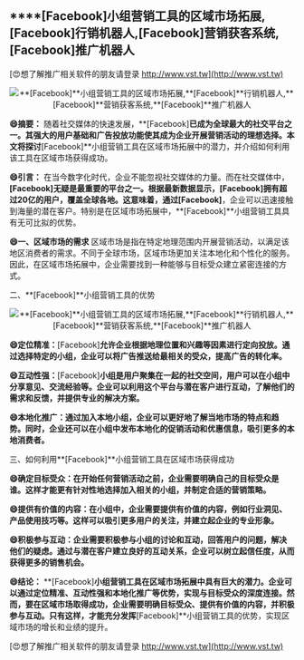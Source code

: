 ## ****[Facebook]**小组营销工具的区域市场拓展,**[Facebook]**行销机器人,**[Facebook]**营销获客系统,**[Facebook]**推广机器人**

[😍想了解推广相关软件的朋友请登录 http://www.vst.tw](http://www.vst.tw)

 <center><img src="https://vst.tw/MP4/tuiguang/png/1.png" alt="**[Facebook]**小组营销工具的区域市场拓展,**[Facebook]**行销机器人,**[Facebook]**营销获客系统,**[Facebook]**推广机器人"></center>

**😄摘要：**
随着社交媒体的快速发展，**[Facebook]**已成为全球最大的社交平台之一。其强大的用户基础和广告投放功能使其成为企业开展营销活动的理想选择。本文将探讨**[Facebook]**小组营销工具在区域市场拓展中的潜力，并介绍如何利用该工具在区域市场获得成功。

**😄引言：**
在当今数字化时代，企业不能忽视社交媒体的力量。而在社交媒体中，**[Facebook]**无疑是最重要的平台之一。根据最新数据显示，**[Facebook]**拥有超过20亿的用户，覆盖全球各地。这意味着，通过**[Facebook]**，企业可以迅速接触到海量的潜在客户。特别是在区域市场拓展中，**[Facebook]**小组营销工具具有无可比拟的优势。

**😄一、区域市场的需求**
区域市场是指在特定地理范围内开展营销活动，以满足该地区消费者的需求。不同于全球市场，区域市场更加关注本地化和个性化的服务。因此，在区域市场拓展中，企业需要找到一种能够与目标受众建立紧密连接的方式。

二、**[Facebook]**小组营销工具的优势

 <center><img src="https://vst.tw/MP4/tuiguang/png/6.png" alt="**[Facebook]**小组营销工具的区域市场拓展,**[Facebook]**行销机器人,**[Facebook]**营销获客系统,**[Facebook]**推广机器人"></center>

**😄定位精准：**[Facebook]**允许企业根据地理位置和兴趣等因素进行定向投放。通过选择特定的小组，企业可以将广告推送给最相关的受众，提高广告的转化率。**

**😄互动性强：**[Facebook]**小组是用户聚集在一起的社交空间，用户可以在小组中分享意见、交流经验等。企业可以利用这个平台与潜在客户进行互动，了解他们的需求和反馈，并提供专业的解决方案。**

**😄本地化推广：通过加入本地小组，企业可以更好地了解当地市场的特点和趋势。同时，企业还可以在小组中发布本地化的促销活动和优惠信息，吸引更多的本地消费者。**

三、如何利用**[Facebook]**小组营销工具在区域市场获得成功

**😄确定目标受众：在开始任何营销活动之前，企业需要明确自己的目标受众是谁。这样才能更有针对性地选择加入相关的小组，并制定合适的营销策略。**

**😄提供有价值的内容：在小组中，企业需要提供有价值的内容，例如行业洞见、产品使用技巧等。这样可以吸引更多用户的关注，并建立起企业的专业形象。**

**😄积极参与互动：企业需要积极参与小组的讨论和互动，回答用户的问题，解决他们的疑虑。通过与潜在客户建立良好的互动关系，企业可以树立起信任度，从而获得更多的销售机会。**

**😄结论：**
**[Facebook]**小组营销工具在区域市场拓展中具有巨大的潜力。企业可以通过定位精准、互动性强和本地化推广等优势，实现与目标受众的深度连接。然而，要在区域市场取得成功，企业需要明确目标受众、提供有价值的内容，并积极参与互动。只有这样，才能充分发挥**[Facebook]**小组营销工具的优势，实现区域市场的增长和业绩的提升。

[😍想了解推广相关软件的朋友请登录 http://www.vst.tw](http://www.vst.tw)



